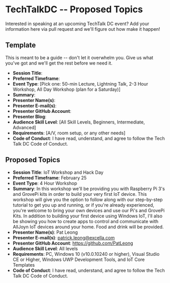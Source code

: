 # TechTalkDC -- Proposed Topics
Interested in speaking at an upcoming TechTalk DC event? Add your information here via pull request and we'll figure out how make it happen!

## Template
This is meant to be a guide -- don't let it overwhelm you. Give us what you've got and we'll get the rest before we need it.
 
* **Session Title**:  
 * **Preferred Timeframe**:  
 * **Event Type**: [Pick one: 50-min Lecture, Lightning Talk, 2-3 Hour Workshop, All Day Workshop (plan for a Saturday)]
 * **Summary**: 
 * **Presenter Name(s)**: 
 * **Presenter E-mail(s)**: 
 * **Presenter GitHub Account**: 
 * **Presenter Blog**: 
 * **Audience Skill Level**: [All Skill Levels, Beginners, Intermediate, Advanced]
 * **Requirements**: [A/V, room setup, or any other needs]
 * **Code of Conduct**: I have read, understand, and agree to follow the Tech Talk DC Code of Conduct.

## Proposed Topics

 * **Session Title**:  IoT Workshop and Hack Day
 * **Preferred Timeframe**:  February 25
 * **Event Type**: 4 Hour Workshop
 * **Summary**: In this workshop we'll be providing you with Raspberry Pi 3's and GrovePi kits in order to build your very first IoT device.  This workshop will give you the option to follow along with our step-by-step tutorial to get you up and running, or if you're already experienced, you're welcome to bring your own devices and use our Pi's and GrovePi Kits.
In addition to building your first device using Windows IoT, I'll also be showing you how to create apps to control and communicate with AllJoyn IoT devices around your home.
Food and drink will be provided. 
 * **Presenter Name(s)**:  Pat Leong
 * **Presenter E-mail(s)**: patrick.leong@excella.com	
 * **Presenter GitHub Account**: https://github.com/PatLeong
 * **Audience Skill Level**: All levels
 * **Requirements**: PC, Windows 10 (v10.0.10240 or higher), Visual Studio CE or Higher, Windows UWP Development Tools, and IoT Core Templates
 * **Code of Conduct**: I have read, understand, and agree to follow the Tech Talk DC Code of Conduct.
